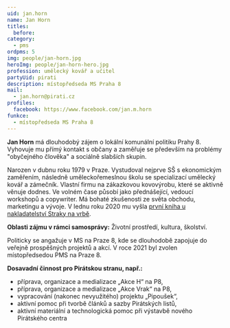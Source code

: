 ```yaml
---
uid: jan.horn
name: Jan Horn
titles:
  before:
category:
  - pms
ordpms: 5
img: people/jan-horn.jpg
heroImg: people/jan-horn-hero.jpg
profession: umělecký kovář a učitel
partyUid: pirati
description: místopředseda MS Praha 8
mail:
  - jan.horn@pirati.cz
profiles:
  facebook: https://www.facebook.com/jan.m.horn
funkce:
  - místopředseda MS Praha 8
---
```


**Jan Horn** má dlouhodobý zájem o lokální komunální politiku Prahy 8. Vyhovuje mu přímý kontakt s občany a zaměřuje se především na problémy "obyčejného člověka" a sociálně slabších skupin.

Narozen v dubnu roku 1979 v Praze. Vystudoval nejprve SŠ s ekonomickým zaměřením, následně uměleckořemeslnou školu se specializací umělecký kovář a zámečník. Vlastní firmu na zákazkovou kovovýrobu, které se aktivně věnuje dodnes. Ve volném čase působí jako přednášející, vedoucí workshopů a copywriter. Má bohaté zkušenosti ze světa obchodu, marketingu a vývoje. V lednu roku 2020 mu vyšla [první kniha u nakladatelství Straky na vrbě](https://www.databazeknih.cz/knihy/valard-valard-aamp-vejce-na-draka-416969).

**Oblasti zájmu v rámci samosprávy:** Životní prostředí, kultura, školství.

Politicky se angažuje v MS na Praze 8, kde se dlouhodobě zapojuje do veřejně prospěšných projektů a akcí. V roce 2021 byl zvolen místopředsedou PMS na Praze 8.

**Dosavadní činnost pro Pirátskou stranu, např.:**
*    příprava, organizace a medializace „Akce H“ na P8,
*    příprava, organizace a medializace „Akce Vrak“ na P8,
*    vypracování (nakonec nevyužitého) projektu „Pipoušek“,
*    aktivní pomoc při tvorbě článků a sazby Pirátských listů,
*    aktivní materiální a technologická pomoc při výstavbě nového Pirátského centra


